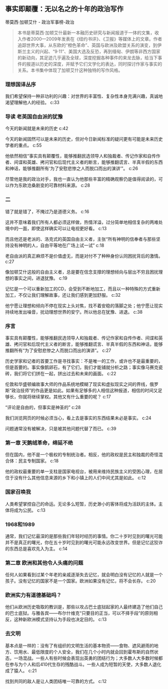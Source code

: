 ## 事实即颠覆：无以名之的十年的政治写作

蒂莫西·加顿艾什  -  政治军事榜-政治

> 本书是蒂莫西·加顿艾什最新一本融历史研究与新闻报道于一体的文集，收入作者2000—2009年发表在《纽约书评》、《卫报》等媒体上的文章。作者追踪世界大事，从东欧的“橙色革命”、英国与欧洲及欧盟关系的演变，到伊斯兰主义的兴起、“9·11”、美国大选及反恐，再到缅甸、伊朗等非西方国家的新动向，其足迹几乎遍及全球，深度挖掘各种事件的来龙去脉，给当下事件的报道以历史的深度，并赋予它们文学化的表达，同时探讨作家与事实的关系。本书集中体现了加顿艾什这种独特的写作风格。

### 理想国译丛序

我们希望保持一种非功利的兴趣：对世界的丰富性、复杂性本身充满兴趣，真诚地渴望理解他人的经验。 c:33

### 导读 老英国自由派的犹豫

今天的新闻就是未来的历史 c:42

今天的新闻固然可以是未来的历史，但对今日新闻标准的疑问更有可能是未来历史学者的重点。 c:55

他依然相信“事实具有颠覆性，能够推翻民选领导人和独裁者、传记作家和自传作者、间谍和英雄、拷问官和后现代主义者的断言，能够推翻谎言、半真半假的东西和神话，能够推翻所有‘为了安慰悲惨之人而脱口而出的演讲’”。 c:26

尽管他是我的政治对手，我也一直认为他那些丰富的精确观察仍是值得阅读的，可以作为东欧沧桑剧变的可靠材料来源。 c:28

### 二

错了就是错了，不掩过乃是道德义务。 c:16

这并不意味着我们所有人都必须这样做，热情洋溢，过分简单地相信复杂的两难处境中的一面，即使这样确实可以让电视更好看。 c:13

而且他还是老派的、洛克式的英国自由主义者，主张“所有神明的信奉者与那些坚持没有神明的人，自由平等地在广场上试一试” c:18

老自由派的真正麻烦不是价值虚无，而是对付不了种种身份认同困扰背后的激情。 c:27

像加顿艾什这般的自由主义者，总是要在信念支撑的理想倾向与层出不穷且困扰理想的事实之间，进退犹豫。 c:19

记忆是一个可以重新加工的CD，会受到不断地加工，而且以一种特殊的方式重新加工，不仅让我们理解故事，还让我们感到更加舒服。 c:32

他宁愿让理想和倾向不停在现实上头对焦，找不着安稳的落脚之处；他宁愿让现实持续地发出噪音，扰动理想世界的安宁。所以他总在犹豫、进退。 c:38

### 序言

事实具有颠覆性，能够推翻民选领导人和独裁者、传记作家和自传作者、间谍和英雄、拷问官和后现代主义者的断言，能够推翻谎言、半真半假的东西和神话，能够推翻所有“为了安慰悲惨之人而脱口而出的演讲”。 c:27

历史学家和记者的首要工作是寻找事实：不是唯一的工作，或许也不是最重要的，但是首要的。事实像鹅卵石，有了它们，我们才能铺就分析之路；事实像马赛克瓷砖，我们将它们拼在一起，拼出过去和未来的画面。 c:22

伦敦和华盛顿编故事大师的作品系统地模糊了现实和虚拟现实之间的界线，俄罗斯“政治技师”的作品更是如此。如果有足够多的人相信这种报道，相信的时间又足够长，你就将继续掌权。其他又有什么重要的呢？ c:17

“评论是自由的，但事实是神圣的” c:28

我们浏览网页的时候必须当心，看上去是事实的东西结果未必是事实。 c:24

问题通常没有被解决，只是被其他问题代替了而已。 c:39

### 第一章 天鹅绒革命，绵延不绝

但在国内，他不是一个极权的专制统治者。相反，他的政权是民主和独裁的奇怪混合体：民主专制国家。 c:18

他的政权最重要的单一支柱是国家电视台，被用来维持民族主义的受困心理，在居住于没有什么其他信息来源的乡下和小镇上的人们中间尤其是如此。 c:12

### 国家召唤我

人类希望掌控自己的命运。无论多么短暂，历史渺小的客体将成为活跃的主体。主体将成为公民。 c:13

### 1968和1989

通常，我们记忆最深的是那些我们年轻时经历的事情。你二十岁时见到的曙光可能并不是真正的曙光，你在五十岁时见到的曙光可能永远改变世界。但是记忆这狡诈的东西总是喜欢先入为主。 c:14

### 第二章 欧洲和其他令人头痛的问题

任何人如果看到过某个年老的亲戚逐渐失去记忆，就会明白没有记忆的人就是一个孩子。没有记忆的国家不是一个国家。欧洲如果没有记忆，将不会长存。 c:20

### 欧洲实力有道德基础吗？

他们从欧洲历史吸取的教训是，那些以攻占巴士底狱起家的人最终建造了他们自己的巴士底狱。与雅各宾——布尔什维克“只要目的正当，可以不择手段”的原则相反，这种新欧洲模式坚持认为手段也决定目的。 c:13

### 去文明

基本点是一样的：没有了有组织的文明生活的基本物资——食物、遮风避雨的地方、饮用水、最低限度的个人安全，我们在几个小时内就会回到霍布斯的自然状态，一场混战。一些人有些时候会表现出英勇的团结行为；大多数人大多数时候都在参与为个人和后410代生存的残酷战斗。一些人成为短暂的天使，大多数人退化成了猿人。 c:21

找到共同的敌人是让人类团结唯一可靠的方式。 c:12
